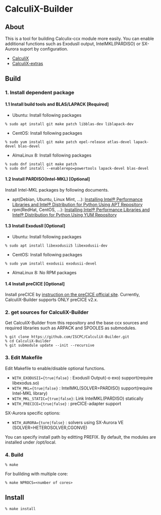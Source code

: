 # CalculiX-Builder
## About
This is a tool for building Calculix-ccx module more easily.
You can enable additional functions such as ExodusII output, IntelMKL(PARDISO)
or SX-Aurora suport by configuration.

- [CalculiX](http://www.calculix.de/)
- [CalculiX-extras](https://www.openaircraft.com/calculix-extras/)

## Build
### 1. Install dependent package
#### 1.1 Install build tools and BLAS/LAPACK \[Required\]
- Ubuntu: Install following packages
```
% sudo apt install git make patch libblas-dev liblapack-dev
```
- CentOS: Install following packages
```
% sudo yum install git make patch epel-release atlas-devel lapack-devel blas-devel
```
- AlmaLinux 8: Install following packages
```
% sudo dnf install git make patch
% sudo dnf install --enablerepo=powertools lapack-devel blas-devel
```

#### 1.2 Install PARDISO(Intel-MKL) \[Optional\]
Install Intel-MKL packages by following documents.
- apt(Debian, Ubuntu, Linux Mint, ...): [Installing Intel® Performance Libraries and Intel® Distribution for Python Using APT Repository](https://software.intel.com/content/www/us/en/develop/articles/installing-intel-free-libs-and-python-apt-repo.html)
- rpm(RedHat, CentOS, ...): [Installing Intel® Performance Libraries and Intel® Distribution for Python Using YUM Repository](https://software.intel.com/content/www/us/en/develop/articles/installing-intel-free-libs-and-python-yum-repo.html)

#### 1.3 Install ExodusII \[Optional\]
- Ubuntu: Install following packages
```
% sudo apt install libexodusii5 libexodusii-dev
```
- CentOS: Install following packages
```
% sudo yum install exodusii exodusii-devel
```
- AlmaLinux 8: No RPM packages

#### 1.4 Install preCICE \[Optional\]
Install preCICE by [instruction on the preCICE official site](https://github.com/precice/precice/wiki/Building:-Using-CMake).
Currently, CalculiX-Builder supports ONLY preCICE v2.x.

### 2. get sources for CalculiX-Builder
Get CalculiX-Builder from this repository and the base ccx sources and required libraries such as ARPACK and SPOOLES as submodules.
```
% git clone https://github.com/ISCPC/CalculiX-Builder.git
% cd CalculiX-Builder
% git submodule update --init --recursive
```

### 3. Edit Makefile
Edit Makefile to enable/disable optional functions.
- `WITH_EXODUSII={true|false}`  : ExodusII Output(-o exo) support(require libexodus.so)
- `WITH_MKL={true|false}`       : IntelMKL(SOLVER=PARDISO) support(require Intel-MKL library)
- `WITH_MKL_STATIC={true|false}`: Link IntelMKL(PARDISO) statically
- `WITH_PRECICE={true|false}`   : preCICE-adapter support

SX-Aurora specific options:
- `WITH_AURORA={ture|false}`     : solvers using SX-Aurora VE (SOLVER=HETEROSOLVER,CGONVE)

You can specify install path by editting PREFIX. By default, the modules are installed under /opt/local.

### 4. Build
```
% make
```

For bulilding with multiple core:

```
% make NPROCS=<number of cores>
```

## Install
```
% make install
```
